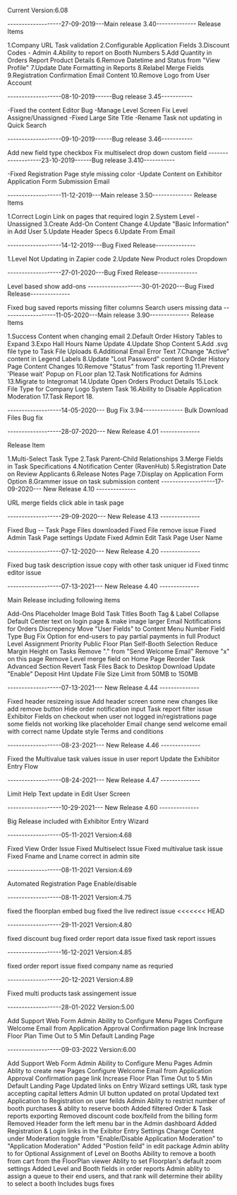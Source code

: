 Current Version:6.08

-------------------27-09-2019---Main release 3.40-------------- Release Items

1.Company URL Task validation 2.Configurable Application Fields 3.Discount Codes - Admin 4.Ability to report on Booth Numbers 5.Add Quantity in Orders Report Product Details 6.Remove Datetime and Status from "View Profile" 7.Update Date Formatting in Reports 8.Relabel Merge Fields 9.Registration Confirmation Email Content 10.Remove Logo from User Account

-------------------08-10-2019------Bug release 3.45-----------

-Fixed the content Editor Bug -Manage Level Screen Fix Level Assigne/Unassigned -Fixed Large Site Title -Rename Task not updating in Quick Search

-------------------09-10-2019------Bug release 3.46-----------

Add new field type checkbox
Fix multiselect drop down custom field
-------------------23-10-2019------Bug release 3.410-----------

-Fixed Registration Page style missing color -Update Content on Exhibitor Application Form Submission Email

-------------------11-12-2019---Main release 3.50-------------- Release Items

1.Correct Login Link on pages that required login 2.System Level - Unassigned 3.Create Add-On Content Change 4.Update "Basic Information" in Add User 5.Update Header Specs 6.Update From Email

-------------------14-12-2019---Bug Fixed Release--------------

1.Level Not Updating in Zapier code 2.Update New Product roles Dropdown

-------------------27-01-2020---Bug Fixed Release--------------

Level based show add-ons
-------------------30-01-2020---Bug Fixed Release--------------

Fixed bug saved reports missing filter columns
Search users missing data
-------------------11-05-2020---Main release 3.90-------------- Release Items

1.Success Content when changing email 2.Default Order History Tables to Expand 3.Expo Hall Hours Name Update 4.Update Shop Content 5.Add .svg file type to Task File Uploads 6.Additional Email Error Text 7.Change "Active" content in Legend Labels 8.Update "Lost Password" content 9.Order History Page Content Changes 10.Remove "Status" from Task reporting 11.Prevent 'Please wait' Popup on FLoor plan 12.Task Notifications for Admins 13.Migrate to Integromat 14.Update Open Orders Product Details 15.Lock File Type for Company Logo System Task 16.Ability to Disable Application Moderation 17.Task Report 18.

-------------------14-05-2020--- Bug Fix 3.94-------------- Bulk Download Files Bug fix

-------------------28-07-2020--- New Release 4.01 --------------

Release Item

1.Multi-Select Task Type
2.Task Parent-Child Relationships
3.Merge Fields in Task Specifications
4.Notification Center (RavenHub)
5.Registration Date on Review Applicants
6.Release Notes Page
7.Display on Application Form Option
8.Grammer issue on task submission content
-------------------17-09-2020--- New Release 4.10 --------------

URL merge fields click able in task page

-------------------29-09-2020--- New Release 4.13 --------------

Fixed Bug -- Task Page Files downloaded Fixed File remove issue Fixed Admin Task Page settings Update Fixed Admin Edit Task Page User Name

-------------------07-12-2020--- New Release 4.20 --------------

Fixed bug task description issue copy with other task uniquer id Fixed tinmc editor issue

-------------------07-13-2021--- New Release 4.40 --------------

Main Release including following items

Add-Ons Placeholder Image
Bold Task Titles
Booth Tag & Label Collapse Default
Center text on login page & make image larger
Email Notifications for Orders Discrepency
Move "User Fields" to Content Menu
Number Field Type Bug Fix
Option for end-users to pay partial payments in full
Product Level Assignment Priority
Public Floor Plan Self-Booth Selection
Reduce Margin Height on Tasks
Remove "." from "Send Welcome Email"
Remove "x" on this page
Remove Level merge field on Home Page
Reorder Task Advanced Section
Revert Task Files Back to Desktop Download
Update "Enable" Deposit Hint
Update File Size Limit from 50MB to 150MB

-------------------07-13-2021--- New Release 4.44 --------------

Fixed header resizeing issue 
Add header screen some new changes like add remove button
Hide order notification input 
Task report filter issue
Exhibitor Fields on checkout when user not logged in/registrations page some fields not working like placeholder
Email change send welcome email with correct name 
Update style Terms and conditions


-------------------08-23-2021--- New Release 4.46 --------------

Fixed the Multivalue task values issue in user report
Update the Exhibitor Entry Flow


-------------------08-24-2021--- New Release 4.47 --------------

Limit Help Text update in Edit User Screen


-------------------10-29-2021--- New Release 4.60 --------------

Big Release included with Exhibitor Entry Wizard


-------------------05-11-2021 Version:4.68

Fixed View Order Issue
Fixed Multiselect Issue
Fixed multivalue task issue
Fixed Fname and Lname correct in admin site


-------------------08-11-2021 Version:4.69

Automated Registration Page Enable/disable


-------------------08-11-2021 Version:4.75

fixed the floorplan embed bug 
fixed the live redirect issue
<<<<<<< HEAD


-------------------29-11-2021 Version:4.80

fixed discount bug
fixed order report data issue
fixed task report issues


-------------------16-12-2021 Version:4.85

fixed order report issue
fixed company name as requried

-------------------20-12-2021 Version:4.89

Fixed multi products task assingement issue

-------------------28-01-2022 Version:5.00


Add Support Web Form
Admin Ability to Configure Menu Pages
Configure Welcome Email from Application Approval
Confirmation page link
Increase Floor Plan Time Out to 5 Min
Default Landing Page


-------------------09-03-2022 Version:6.00

Add Support Web Form
Admin Ability to Configure Menu Pages
Admin Ablity to create new Pages
Configure Welcome Email from Application Approval
Confirmation page link
Increase Floor Plan Time Out to 5 Min
Default Landing Page
Updated links on Entry Wizard settings
URL task type accepting capital letters
Admin UI button updated on protal
Updated text Application to Registration on user feilds
Admin Ablity to restrict number of booth purchases & ablity to reserve booth
Added filtered Order & Task reports exporting
Removed discount code box/feild from the billing form
Removed Header form the left menu bar in the Admin dashboard
Added Registration & Login links in the Exibitor Entry Settings
Change Content under Moderation toggle from "Enable/Disable Application Moderation" to "Application Moderation"
Added "Postion feild" in edit package
Admin ablity to for Optional Assignment of Level on Booths
Ability to remove a booth from cart from the FloorPlan viewer
Ablity to set Floorplan's default zoom settings
Added Level and Booth fields in order reports
Admin ablity to assign a queue to their end users, and that rank will determine their ability to select a booth
Includes bugs fixes
